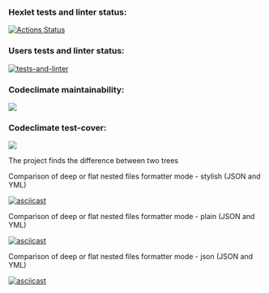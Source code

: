 ### Hexlet tests and linter status:
[![Actions Status](https://github.com/WeibHai/python-project-50/workflows/hexlet-check/badge.svg)](https://github.com/WeibHai/python-project-50/actions)

### Users tests and linter status:
[![tests-and-linter](https://github.com/WeibHai/python-project-50/actions/workflows/lint_and_tests.yml/badge.svg)](https://github.com/WeibHai/python-project-50/actions/workflows/lint_and_tests.yml)

### Codeclimate maintainability:
<a href="https://codeclimate.com/github/WeibHai/python-project-50/maintainability"><img src="https://api.codeclimate.com/v1/badges/0879bbf43057d1a6bbc1/maintainability" /></a>

### Codeclimate test-cover:
<a href="https://codeclimate.com/github/WeibHai/python-project-50/test_coverage"><img src="https://api.codeclimate.com/v1/badges/0879bbf43057d1a6bbc1/test_coverage" /></a>

The project finds the difference between two trees

Comparison of deep or flat nested files formatter mode - stylish (JSON and YML)

[![asciicast](https://asciinema.org/a/tI3VfdMWI3vS70QawGdsHqrIH.svg)](https://asciinema.org/a/tI3VfdMWI3vS70QawGdsHqrIH)

Comparison of deep or flat nested files formatter mode - plain (JSON and YML)

[![asciicast](https://asciinema.org/a/l2vlNwVeeWmeSfJOwhCRSkXo7.svg)](https://asciinema.org/a/l2vlNwVeeWmeSfJOwhCRSkXo7)

Comparison of deep or flat nested files formatter mode - json (JSON and YML)

[![asciicast](https://asciinema.org/a/ewb0EptAaq8GGlidRMUCt7P9z.svg)](https://asciinema.org/a/ewb0EptAaq8GGlidRMUCt7P9z)
